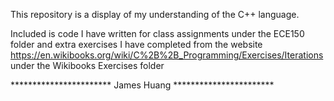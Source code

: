 This repository is a display of my understanding of the C++ language.

Included is code I have written for class assignments under the ECE150 folder
and extra exercises I have completed from the website
https://en.wikibooks.org/wiki/C%2B%2B_Programming/Exercises/Iterations
under the Wikibooks Exercises folder

*********************** James Huang ***********************
